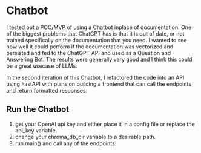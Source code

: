 # Chatbot
I tested out a POC/MVP of using a Chatbot inplace of documentation. One of the biggest problems that ChatGPT has is that it is out of date, or not trained specifically on the documentation that you need. I wanted to see how well it could perform if the documentation was vectorized and persisted and fed to the ChatGPT API and used as a Question and Answering Bot. The results were generally very good and I think this could be a great usecase of LLMs.  

In the second iteration of this Chatbot, I refactored the code into an API using FastAPI with plans on building a frontend that can call the endpoints and return formatted responses.



## Run the Chatbot
1. get your OpenAI api key and either place it in a config file or replace the api_key variable.
2. change your chroma_db_dir variable to a desirable path.
3. run main() and call any of the endpoints.
